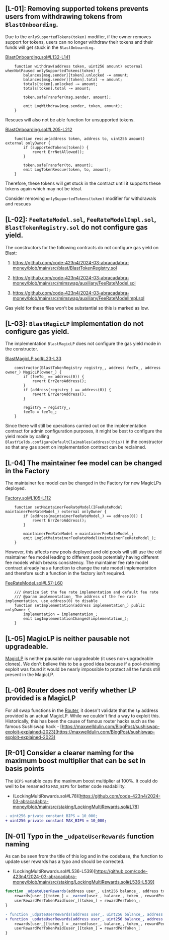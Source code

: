## [L-01]: Removing supported tokens prevents users from withdrawing tokens from `BlastOnboarding`.

Due to the `onlySupportedTokens(token)` modifier, if the owner removes support for tokens, users can no longer withdraw their tokens and their funds will get stuck in the `BlastOnboarding`.

[BlastOnboarding.sol#L132-L141](https://github.com/code-423n4/2024-03-abracadabra-money/blob/main/src/blast/BlastOnboarding.sol#L132-L141)
```solidity
    function withdraw(address token, uint256 amount) external whenNotPaused onlySupportedTokens(token) {
        balances[msg.sender][token].unlocked -= amount;
        balances[msg.sender][token].total -= amount;
        totals[token].unlocked -= amount;
        totals[token].total -= amount;

        token.safeTransfer(msg.sender, amount);

        emit LogWithdraw(msg.sender, token, amount);
    }
```
Rescues will also not be able function for unsupported tokens.

[BlastOnboarding.sol#L205-L212](https://github.com/code-423n4/2024-03-abracadabra-money/blob/main/src/blast/BlastOnboarding.sol#L205-L212)
```solidity
    function rescue(address token, address to, uint256 amount) external onlyOwner {
        if (supportedTokens[token]) {
            revert ErrNotAllowed();
        }

        token.safeTransfer(to, amount);
        emit LogTokenRescue(token, to, amount);
    }
```

Therefore, these tokens will get stuck in the contract until it supports these tokens again which may not be ideal.

Consider removing `onlySupportedTokens(token)` modifier for withdrawals and rescues

## [L-02]: `FeeRateModel.sol`, `FeeRateModelImpl.sol`, `BlastTokenRegistry.sol` do not configure gas yield.

The constructors for the following contracts do not configure gas yield on Blast:

1. https://github.com/code-423n4/2024-03-abracadabra-money/blob/main/src/blast/BlastTokenRegistry.sol

2. https://github.com/code-423n4/2024-03-abracadabra-money/blob/main/src/mimswap/auxiliary/FeeRateModel.sol

3. https://github.com/code-423n4/2024-03-abracadabra-money/blob/main/src/mimswap/auxiliary/FeeRateModelImpl.sol

Gas yield for these files won't be substantial so this is marked as low.

## [L-03]: `BlastMagicLP` implementation do not configure gas yield.

The implementation `BlastMagicLP` does not configure the gas yield mode in the constructor.

[BlastMagicLP.sol#L23-L33](https://github.com/code-423n4/2024-03-abracadabra-money/blob/main/src/blast/BlastMagicLP.sol#L23-L33)
```solidity
    constructor(BlastTokenRegistry registry_, address feeTo_, address owner_) MagicLP(owner_) {
        if (feeTo_ == address(0)) {
            revert ErrZeroAddress();
        }
        if (address(registry_) == address(0)) {
            revert ErrZeroAddress();
        }

        registry = registry_;
        feeTo = feeTo_;
    }
```

Since there will still be operations carried out on the implementation contract for admin configuration purposes, it might be best to configure the yield mode by calling `BlastYields.configureDefaultClaimables(address(this))` in the constructor so that any gas spent on implementation contract can be reclaimed.

## [L-04] The maintainer fee model can be changed in the Factory

The maintainer fee model can be changed in the Factory for new MagicLPs deployed.

[Factory.sol#L105-L112](https://github.com/code-423n4/2024-03-abracadabra-money/blob/main/src/mimswap/periphery/Factory.sol#L105-L112)
```solidity
    function setMaintainerFeeRateModel(IFeeRateModel maintainerFeeRateModel_) external onlyOwner {
        if (address(maintainerFeeRateModel_) == address(0)) {
            revert ErrZeroAddress();
        }

        maintainerFeeRateModel = maintainerFeeRateModel_;
        emit LogSetMaintainerFeeRateModel(maintainerFeeRateModel_);
    }
```

However, this affects new pools deployed and old pools will still use the old maintainer fee model leading to different pools potentially having different fee models which breaks consistency. The maintainer fee rate model contract already has a function to change the rate model implementation and therefore such a function in the factory isn't required.

[FeeRateModel.sol#L57-L60](https://github.com/code-423n4/2024-03-abracadabra-money/blob/main/src/mimswap/auxiliary/FeeRateModel.sol#L57-L60)
```solidity
    /// @notice Set the fee rate implementation and default fee rate
    /// @param implementation_ The address of the fee rate implementation, use address(0) to disable
    function setImplementation(address implementation_) public onlyOwner {
        implementation = implementation_;
        emit LogImplementationChanged(implementation_);
    }
```

## [L-05] MagicLP is neither pausable not upgradeable.

[MagicLP](https://github.com/code-423n4/2024-03-abracadabra-money/blob/main/src/mimswap/MagicLP.sol) is neither pausable nor upgradeable (it uses non-upgradeable clones). We don't believe this to be a good idea because if a pool-draining exploit was found it would be nearly impossible to protect all the funds still present in the MagicLP.

## [L-06] Router does not verify whether LP provided is a MagicLP

For all swap functions in the [Router](https://github.com/code-423n4/2024-03-abracadabra-money/blob/main/src/mimswap/periphery/Router.sol), it doesn't validate that the `lp` address provided is an actual MagicLP. While we couldn't find a way to exploit this. Historically, this has been the cause of famous router hacks such as the famous Sushiswap hack - [https://maxwelldulin.com/BlogPost/sushiswap-exploit-explained-2023](https://maxwelldulin.com/BlogPost/sushiswap-exploit-explained-2023)

## [R-01] Consider a clearer naming for the maximum boost multiplier that can be set in basis points

The `BIPS` variable caps the maximum boost multiplier at 100%. It could do well to be renamed to `MAX_BIPS` for better code readability.

- (LockingMultiRewards.sol#L78)[https://github.com/code-423n4/2024-03-abracadabra-money/blob/main/src/staking/LockingMultiRewards.sol#L78]

```diff
- uint256 private constant BIPS = 10_000;
+ uint256 private constant MAX_BIPS = 10_000;
```

## [N-01] Typo in the `_udpateUserRewards` function naming
As can be seen from the title of this log and in the codebase, the function to update user rewards has a typo and should be corrected.

- (LockingMultiRewards.sol#L536-L539)[https://github.com/code-423n4/2024-03-abracadabra-money/blob/main/src/staking/LockingMultiRewards.sol#L536-L539]

```js
function _udpateUserRewards(address user_, uint256 balance_, address token_, uint256 rewardPerToken_) internal {
    rewards[user_][token_] = _earned(user_, balance_, token_, rewardPerToken_);
    userRewardPerTokenPaid[user_][token_] = rewardPerToken_;
}
```

```diff
- function _udpateUserRewards(address user_, uint256 balance_, address token_, uint256 rewardPerToken_) internal {
+ function _updateUserRewards(address user_, uint256 balance_, address token_, uint256 rewardPerToken_) internal {
    rewards[user_][token_] = _earned(user_, balance_, token_, rewardPerToken_);
    userRewardPerTokenPaid[user_][token_] = rewardPerToken_;
}
```
